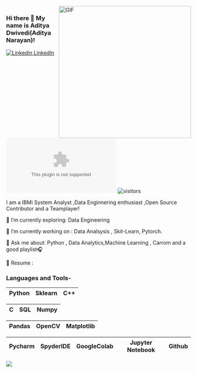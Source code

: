 <img align="right" alt="GIF" src="https://i.imgur.com/9GNZGLH.gif" width="360"/>

### Hi there 👋 My name is Aditya Dwivedi(Aditya Narayan)! 

[![Linkedin](https://i.stack.imgur.com/gVE0j.png) LinkedIn](https://www.linkedin.com/in/aditya-narayan-070b2b115/)&nbsp; [![Twitter](https://img.shields.io/twitter/url/https/twitter.com)](https://twitter.com/thereal_adi) ![visitors](https://hit-badger.glitch.me/badge?page_id=dwivediaditya.id)

<!--
**bhav09/bhav09** is a ✨ _special_ ✨ repository because its `README.md` (this file) appears on your GitHub profile.

Here are some ideas to get you started:

- 🔭 I’m currently working on ...
- 🌱 I’m currently learning ...
- 👯 I’m looking to collaborate on ...
- 🤔 I’m looking for help with ...
- 💬 Ask me about ...
- 📫 How to reach me: ...
- 😄 Pronouns: ...
- ⚡ Fun fact: ...

-->

I am a IBMi System Analyst ,Data Enginnering enthusiast ,Open Source Contributor and a Teamplayer!
 

🌱 I’m currently exploring: Data Engineering

🔭 I’m currently working on : Data Analsysis , Skit-Learn, Pytorch.

💬 Ask me about: Python , Data Analytics,Machine Learning , Carrom and a good playlist🎧

📄 Resume : 

### Languages and Tools-


| Python | Sklearn | C++ |
| :---: | :---: | :---: |


| C | SQL |Numpy |
| :---: | :---: | :---: 

| Pandas | OpenCV | Matplotlib |
| :---: |:---: | :---: |

| Pycharm | SpyderIDE | GoogleColab | Jupyter Notebook | Github |
| :---: | :---: | :---: | :---: | :---: |

![](https://github-readme-stats.vercel.app/api?username=dwivediaditya&show_icons=true&line_height=30)
